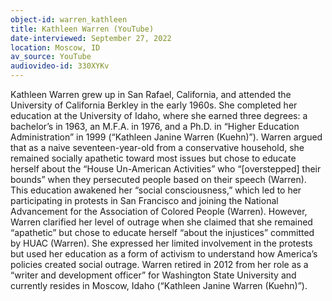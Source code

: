 ```yaml
---
object-id: warren_kathleen
title: Kathleen Warren (YouTube)
date-interviewed: September 27, 2022
location: Moscow, ID
av_source: YouTube
audiovideo-id: 330XYKv
---
```


Kathleen Warren grew up in San Rafael, California, and attended the University of California Berkley in the early 1960s. She completed her education at the University of Idaho, where she earned three degrees: a bachelor’s in 1963, an M.F.A. in 1976, and a Ph.D. in “Higher Education Administration” in 1999 (“Kathleen Janine Warren (Kuehn)”). Warren argued that as a naive seventeen-year-old from a conservative household, she remained socially apathetic toward most issues but chose to educate herself about the “House Un-American Activities” who “[overstepped] their bounds” when they persecuted people based on their speech (Warren). This education awakened her “social consciousness,” which led to her participating in protests in San Francisco and joining the National Advancement for the Association of Colored People (Warren). However, Warren clarified her level of outrage when she claimed that she remained “apathetic” but chose to educate herself “about the injustices” committed by HUAC (Warren). She expressed her limited involvement in the protests but used her education as a form of activism to understand how America’s policies created social outrage. Warren retired in 2012 from her role as a “writer and development officer” for Washington State University and currently resides in Moscow, Idaho (“Kathleen Janine Warren (Kuehn)”).
